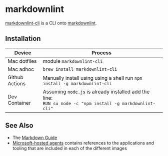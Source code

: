 # markdownlint

[markdownlint-cli](https://github.com/igorshubovych/markdownlint-cli) is a CLI onto [markdownlint](https://github.com/DavidAnson/markdownlint).

## Installation

| Device | Process |
|-|-|
| Mac dotfiles | module `markdownlint-cli` |
| Mac adhoc | `brew install markdownlint-cli` |
| Github Actions | Manually install using using a shell run `npm install -g markdownlint-cli` |
| Dev Container | Assuming `node.js` is already installed add the line: <br/> `RUN su node -c "npm install -g markdownlint-cli"` |

## See Also

- The [Markdown Guide](https://www.markdownguide.org)
- [Microsoft-hosted agents](https://docs.microsoft.com/en-us/azure/devops/pipelines/agents/hosted) contains references to the applications and tooling that are included in each of the different images

